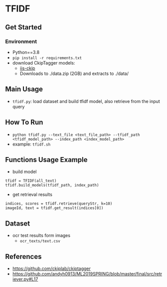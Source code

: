 # TFIDF

## Get Started
### Environment
- Python==3.8
- `pip install -r requirements.txt`
- download CkipTagger models: 
  - [iis-ckip](http://ckip.iis.sinica.edu.tw/data/ckiptagger/data.zip)
  - Downloads to ./data.zip (2GB) and extracts to ./data/
 
## Main Usage
- `tfidf.py`: load dataset and build tfidf model, also retrieve from the input query  

## How To Run
- `python tfidf.py --text_file <text_file_path> --tfidf_path <tfidf_model_path> --index_path <index_model_path>`
- example: `tfidf.sh`

## Functions Usage Example
- build model
```
tfidf = TFIDF(all_text)
tfidf.build_models(tfidf_path, index_path)
```
- get retrieval results
```
indices, scores = tfidf.retrieve(queryStr, k=10)
imageId, text = tfidf.get_result(indices[0])
```
## Dataset
- ocr test results form images
  - `ocr_texts/text.csv`

## References
- https://github.com/ckiplab/ckiptagger
- https://github.com/andyh0913/ML2019SPRING/blob/master/final/src/retriever.py#L17
